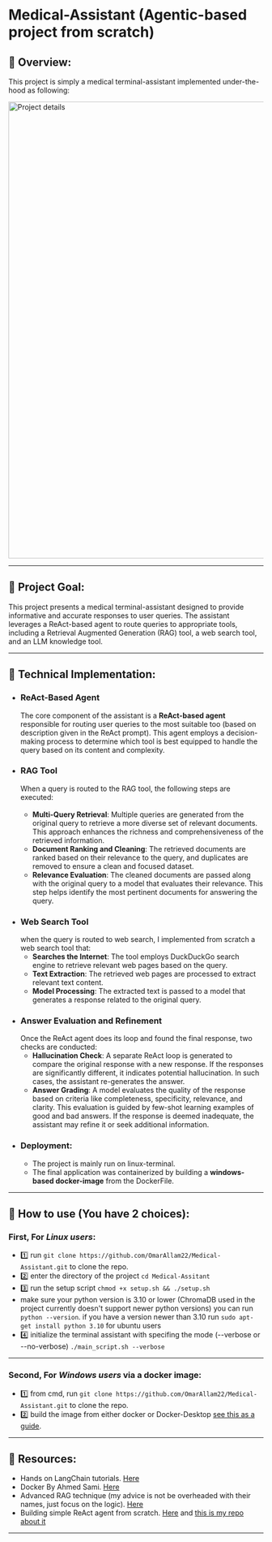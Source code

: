 # Medical-Assistant (Agentic-based project from scratch)
## 📘 Overview:
This project is simply a medical terminal-assistant implemented under-the-hood as following:

<img width="900" src="https://github.com/user-attachments/assets/8c3e9e77-afa1-4859-bea7-9b307bb19682" alt="Project details">

_______________________________
## 📘 Project Goal:

This project presents a medical terminal-assistant designed to provide informative and accurate responses to user queries. The assistant leverages a ReAct-based agent to route queries to appropriate tools, including a Retrieval Augmented Generation (RAG) tool, a web search tool, and an LLM knowledge tool.
________________
## 📘 Technical Implementation:

* ### ReAct-Based Agent
  The core component of the assistant is a **ReAct-based agent** responsible for routing user queries to the most suitable too (based on description given in the ReAct prompt). This agent employs a   decision-making process to determine which tool is best equipped to handle the query based on its content and complexity.
* ### RAG Tool
  When a query is routed to the RAG tool, the following steps are executed:<br></br>
  - **Multi-Query Retrieval**: Multiple queries are generated from the original query to retrieve a more diverse set of relevant documents. This approach enhances the richness and comprehensiveness of the retrieved information.
  - **Document Ranking and Cleaning**: The retrieved documents are ranked based on their relevance to the query, and duplicates are removed to ensure a clean and focused dataset.
  - **Relevance Evaluation**: The cleaned documents are passed along with the original query to a model that evaluates their relevance. This step helps identify the most pertinent documents for answering the query.
* ### Web Search Tool
  when the query is routed to web search, I implemented from scratch a web search tool that:
  - **Searches the Internet**: The tool employs DuckDuckGo search engine to retrieve relevant web pages based on the query.
  - **Text Extraction**: The retrieved web pages are processed to extract relevant text content.
  - **Model Processing**: The extracted text is passed to a model that generates a response related to the original query.
* ### Answer Evaluation and Refinement
  Once the ReAct agent does its loop and found the final response, two checks are conducted:
  - **Hallucination Check**: A separate ReAct loop is generated to compare the original response with a new response. If the responses are significantly different, it indicates potential hallucination. In such cases, the assistant re-generates the answer.
  - **Answer Grading**: A model evaluates the quality of the response based on criteria like completeness, specificity, relevance, and clarity. This evaluation is guided by few-shot learning examples of good and bad answers. If the response is deemed inadequate, the assistant may refine it or seek additional information.
* ### Deployment:
    - The project is mainly run on linux-terminal. 
    - The final application was containerized by building a **windows-based docker-image** from the DockerFile.
________________
## 📘 How to use (You have 2 choices):

### First, For *Linux users*:
   * 1️⃣ run `git clone https://github.com/OmarAllam22/Medical-Assistant.git` to clone the repo.
   * 2️⃣ enter the directory of the project  `cd Medical-Assitant`
   * 3️⃣ run the setup script `chmod +x setup.sh && ./setup.sh`
   * make sure your python version is 3.10 or lower (ChromaDB used in the project currently doesn't support newer python versions)
     you can run `python --version`.
     if you have a version newer than 3.10 run `sudo apt-get install python 3.10` for ubuntu users
   * 4️⃣ initialize the terminal assistant with specifing the mode (--verbose or --no-verbose) `./main_script.sh --verbose`
-------------
### Second, For *Windows users* via a docker image:
   * 1️⃣ from cmd, run `git clone https://github.com/OmarAllam22/Medical-Assistant.git` to clone the repo.
   * 2️⃣ build the image from either docker or Docker-Desktop [see this as a guide](https://www.youtube.com/watch?v=_6yIwDp1vsY).
________________
## 📘 Resources:

* Hands on LangChain tutorials. [Here](https://python.langchain.com/v0.2/docs/tutorials/)
* Docker By Ahmed Sami. [Here](https://www.youtube.com/watch?v=PrusdhS2lmo&t=4310s)
* Advanced RAG technique (my advice is not be overheaded with their names, just focus on the logic). [Here](https://github.com/NisaarAgharia/Advanced_RAG/tree/main)
* Building simple ReAct agent from scratch. [Here](https://www.youtube.com/watch?v=hKVhRA9kfeM) and [this is my repo about it](https://github.com/OmarAllam22/my_ReAct_agent/tree/main)

________________

